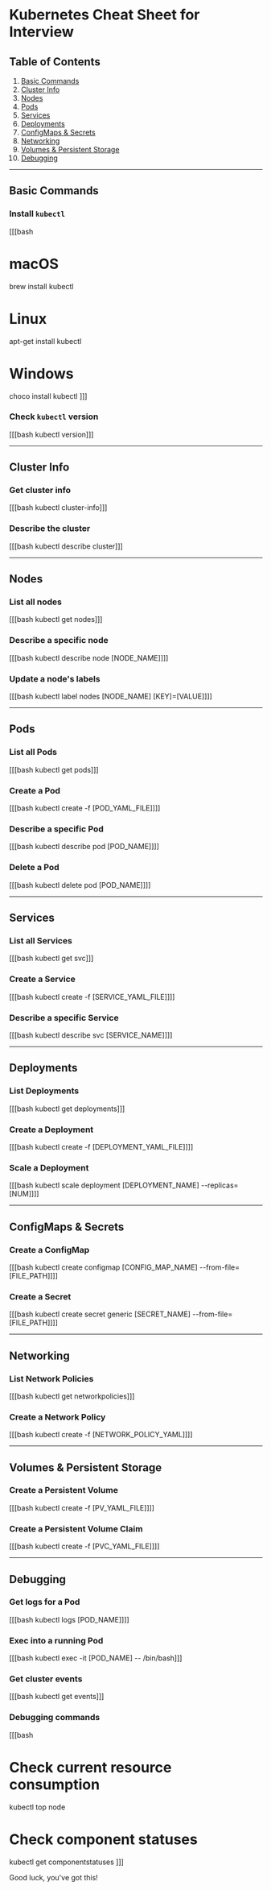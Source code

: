# Kubernetes Cheat Sheet for Interview

## Table of Contents

1. [Basic Commands](#basic-commands)
2. [Cluster Info](#cluster-info)
3. [Nodes](#nodes)
4. [Pods](#pods)
5. [Services](#services)
6. [Deployments](#deployments)
7. [ConfigMaps & Secrets](#configmaps--secrets)
8. [Networking](#networking)
9. [Volumes & Persistent Storage](#volumes--persistent-storage)
10. [Debugging](#debugging)

---

## Basic Commands

### Install `kubectl`

[[[bash

# macOS

brew install kubectl

# Linux

apt-get install kubectl

# Windows

choco install kubectl
]]]

### Check `kubectl` version

[[[bash
kubectl version]]]

---

## Cluster Info

### Get cluster info

[[[bash
kubectl cluster-info]]]

### Describe the cluster

[[[bash
kubectl describe cluster]]]

---

## Nodes

### List all nodes

[[[bash
kubectl get nodes]]]

### Describe a specific node

[[[bash
kubectl describe node [NODE_NAME]]]]

### Update a node's labels

[[[bash
kubectl label nodes [NODE_NAME] [KEY]=[VALUE]]]]

---

## Pods

### List all Pods

[[[bash
kubectl get pods]]]

### Create a Pod

[[[bash
kubectl create -f [POD_YAML_FILE]]]]

### Describe a specific Pod

[[[bash
kubectl describe pod [POD_NAME]]]]

### Delete a Pod

[[[bash
kubectl delete pod [POD_NAME]]]]

---

## Services

### List all Services

[[[bash
kubectl get svc]]]

### Create a Service

[[[bash
kubectl create -f [SERVICE_YAML_FILE]]]]

### Describe a specific Service

[[[bash
kubectl describe svc [SERVICE_NAME]]]]

---

## Deployments

### List Deployments

[[[bash
kubectl get deployments]]]

### Create a Deployment

[[[bash
kubectl create -f [DEPLOYMENT_YAML_FILE]]]]

### Scale a Deployment

[[[bash
kubectl scale deployment [DEPLOYMENT_NAME] --replicas=[NUM]]]]

---

## ConfigMaps & Secrets

### Create a ConfigMap

[[[bash
kubectl create configmap [CONFIG_MAP_NAME] --from-file=[FILE_PATH]]]]

### Create a Secret

[[[bash
kubectl create secret generic [SECRET_NAME] --from-file=[FILE_PATH]]]]

---

## Networking

### List Network Policies

[[[bash
kubectl get networkpolicies]]]

### Create a Network Policy

[[[bash
kubectl create -f [NETWORK_POLICY_YAML]]]]

---

## Volumes & Persistent Storage

### Create a Persistent Volume

[[[bash
kubectl create -f [PV_YAML_FILE]]]]

### Create a Persistent Volume Claim

[[[bash
kubectl create -f [PVC_YAML_FILE]]]]

---

## Debugging

### Get logs for a Pod

[[[bash
kubectl logs [POD_NAME]]]]

### Exec into a running Pod

[[[bash
kubectl exec -it [POD_NAME] -- /bin/bash]]]

### Get cluster events

[[[bash
kubectl get events]]]

### Debugging commands

[[[bash

# Check current resource consumption

kubectl top node

# Check component statuses

kubectl get componentstatuses
]]]

Good luck, you've got this!
